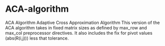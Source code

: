 # ACA-algorithm
ACA Algorithm
Adaptive Cross Approximation Algorithm
This version of the ACA algorithm takes in fixed matrix sizes as defined by max_row and max_col preprocessor directives.
It also includes the fix for pivot values (abs(R(i,j))) less that tolerance.
